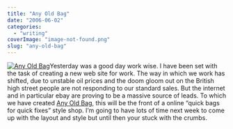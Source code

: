 ```yaml
---
title: "Any Old Bag"
date: "2006-06-02"
categories: 
  - "writing"
coverImage: "image-not-found.png"
slug: "any-old-bag"
---
```


[![Any Old Bag](images/157940455_e993055140_m.jpg)](http://www.flickr.com/photos/funkylarma/157940455/ "Any Old Bag")Yesterday was a good day work wise. I have been set with the task of creating a new web site for work. The way in which we work has shifted, due to unstable oil prices and the doom gloom out on the British high street people are not responding to our standard sales. But the internet and in particular ebay are proving to be a massive source of leads. To which we have created [Any Old Bag](http://www.anyoldbag.com), this will be the front of a online “quick bags for quick fixes” style shop. I’m going to have lots of time next week to come up with the layout and style but until then your stuck with the crumbs.
